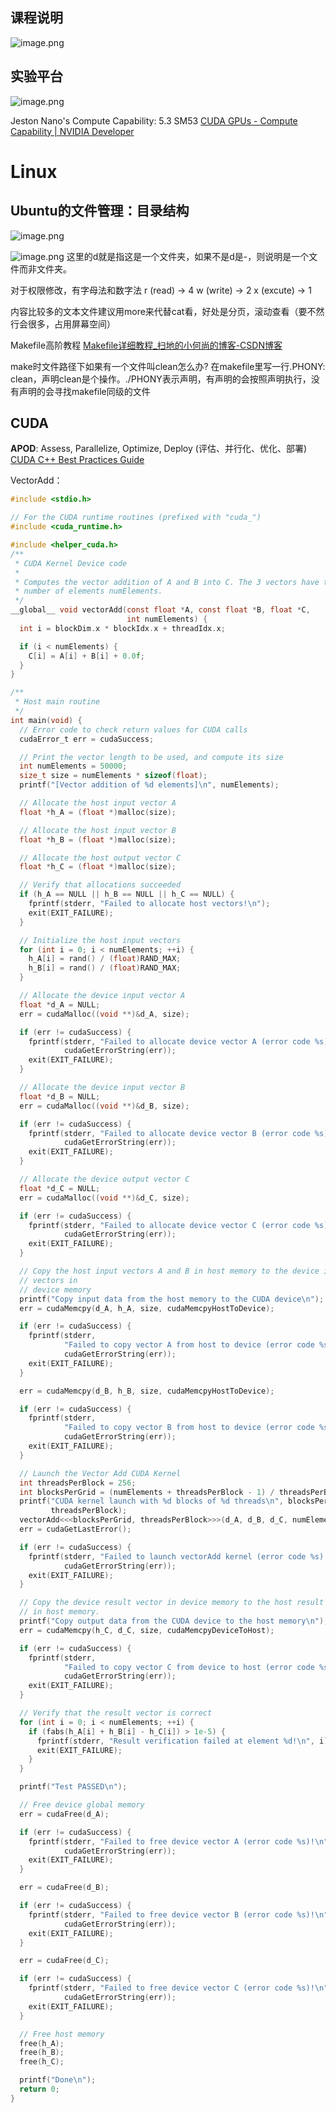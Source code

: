 ## 课程说明
![image.png](https://zjpimage.oss-cn-qingdao.aliyuncs.com/CUDA2023%E8%AE%AD%E7%BB%83%E8%90%A5%E8%AF%BE%E7%A8%8B%E8%AF%B4%E6%98%8E.png)


## 实验平台
![image.png](https://zjpimage.oss-cn-qingdao.aliyuncs.com/jestonnano%E5%8F%82%E6%95%B0.png)

Jeston Nano's Compute Capability: 5.3
SM53
[CUDA GPUs - Compute Capability | NVIDIA Developer](https://developer.nvidia.com/cuda-gpus)

# Linux


## Ubuntu的文件管理：目录结构
![image.png](https://zjpimage.oss-cn-qingdao.aliyuncs.com/Ubuntu%E7%9A%84%E6%96%87%E4%BB%B6%E7%AE%A1%E7%90%86%E7%9B%AE%E5%BD%95%E7%BB%93%E6%9E%84.png)


![image.png](https://zjpimage.oss-cn-qingdao.aliyuncs.com/Ubuntu%E6%9D%83%E9%99%90%E7%AE%A1%E7%90%86.png)
这里的d就是指这是一个文件夹，如果不是d是-，则说明是一个文件而非文件夹。

对于权限修改，有字母法和数字法
r  (read) -> 4
w (write) -> 2
x  (excute) -> 1


内容比较多的文本文件建议用more来代替cat看，好处是分页，滚动查看（要不然行会很多，占用屏幕空间）


Makefile高阶教程
[Makefile详细教程\_扫地的小何尚的博客-CSDN博客](https://blog.csdn.net/kunhe0512/article/details/128623790)

make时文件路径下如果有一个文件叫clean怎么办?
在makefile里写一行.PHONY: clean，声明clean是个操作。./PHONY表示声明，有声明的会按照声明执行，没有声明的会寻找makefile同级的文件


## CUDA
**APOD**: Assess, Parallelize, Optimize, Deploy (评估、并行化、优化、部署) [CUDA C++ Best Practices Guide](https://docs.nvidia.com/cuda/cuda-c-best-practices-guide/index.html#assess-parallelize-optimize-deploy)





VectorAdd：
```C
#include <stdio.h>

// For the CUDA runtime routines (prefixed with "cuda_")
#include <cuda_runtime.h>

#include <helper_cuda.h>
/**
 * CUDA Kernel Device code
 *
 * Computes the vector addition of A and B into C. The 3 vectors have the same
 * number of elements numElements.
 */
__global__ void vectorAdd(const float *A, const float *B, float *C,
                          int numElements) {
  int i = blockDim.x * blockIdx.x + threadIdx.x;

  if (i < numElements) {
    C[i] = A[i] + B[i] + 0.0f;
  }
}

/**
 * Host main routine
 */
int main(void) {
  // Error code to check return values for CUDA calls
  cudaError_t err = cudaSuccess;

  // Print the vector length to be used, and compute its size
  int numElements = 50000;
  size_t size = numElements * sizeof(float);
  printf("[Vector addition of %d elements]\n", numElements);

  // Allocate the host input vector A
  float *h_A = (float *)malloc(size);

  // Allocate the host input vector B
  float *h_B = (float *)malloc(size);

  // Allocate the host output vector C
  float *h_C = (float *)malloc(size);

  // Verify that allocations succeeded
  if (h_A == NULL || h_B == NULL || h_C == NULL) {
    fprintf(stderr, "Failed to allocate host vectors!\n");
    exit(EXIT_FAILURE);
  }

  // Initialize the host input vectors
  for (int i = 0; i < numElements; ++i) {
    h_A[i] = rand() / (float)RAND_MAX;
    h_B[i] = rand() / (float)RAND_MAX;
  }

  // Allocate the device input vector A
  float *d_A = NULL;
  err = cudaMalloc((void **)&d_A, size);

  if (err != cudaSuccess) {
    fprintf(stderr, "Failed to allocate device vector A (error code %s)!\n",
            cudaGetErrorString(err));
    exit(EXIT_FAILURE);
  }

  // Allocate the device input vector B
  float *d_B = NULL;
  err = cudaMalloc((void **)&d_B, size);

  if (err != cudaSuccess) {
    fprintf(stderr, "Failed to allocate device vector B (error code %s)!\n",
            cudaGetErrorString(err));
    exit(EXIT_FAILURE);
  }

  // Allocate the device output vector C
  float *d_C = NULL;
  err = cudaMalloc((void **)&d_C, size);

  if (err != cudaSuccess) {
    fprintf(stderr, "Failed to allocate device vector C (error code %s)!\n",
            cudaGetErrorString(err));
    exit(EXIT_FAILURE);
  }

  // Copy the host input vectors A and B in host memory to the device input
  // vectors in
  // device memory
  printf("Copy input data from the host memory to the CUDA device\n");
  err = cudaMemcpy(d_A, h_A, size, cudaMemcpyHostToDevice);

  if (err != cudaSuccess) {
    fprintf(stderr,
            "Failed to copy vector A from host to device (error code %s)!\n",
            cudaGetErrorString(err));
    exit(EXIT_FAILURE);
  }

  err = cudaMemcpy(d_B, h_B, size, cudaMemcpyHostToDevice);

  if (err != cudaSuccess) {
    fprintf(stderr,
            "Failed to copy vector B from host to device (error code %s)!\n",
            cudaGetErrorString(err));
    exit(EXIT_FAILURE);
  }

  // Launch the Vector Add CUDA Kernel
  int threadsPerBlock = 256;
  int blocksPerGrid = (numElements + threadsPerBlock - 1) / threadsPerBlock;
  printf("CUDA kernel launch with %d blocks of %d threads\n", blocksPerGrid,
         threadsPerBlock);
  vectorAdd<<<blocksPerGrid, threadsPerBlock>>>(d_A, d_B, d_C, numElements);
  err = cudaGetLastError();

  if (err != cudaSuccess) {
    fprintf(stderr, "Failed to launch vectorAdd kernel (error code %s)!\n",
            cudaGetErrorString(err));
    exit(EXIT_FAILURE);
  }

  // Copy the device result vector in device memory to the host result vector
  // in host memory.
  printf("Copy output data from the CUDA device to the host memory\n");
  err = cudaMemcpy(h_C, d_C, size, cudaMemcpyDeviceToHost);

  if (err != cudaSuccess) {
    fprintf(stderr,
            "Failed to copy vector C from device to host (error code %s)!\n",
            cudaGetErrorString(err));
    exit(EXIT_FAILURE);
  }

  // Verify that the result vector is correct
  for (int i = 0; i < numElements; ++i) {
    if (fabs(h_A[i] + h_B[i] - h_C[i]) > 1e-5) {
      fprintf(stderr, "Result verification failed at element %d!\n", i);
      exit(EXIT_FAILURE);
    }
  }

  printf("Test PASSED\n");

  // Free device global memory
  err = cudaFree(d_A);

  if (err != cudaSuccess) {
    fprintf(stderr, "Failed to free device vector A (error code %s)!\n",
            cudaGetErrorString(err));
    exit(EXIT_FAILURE);
  }

  err = cudaFree(d_B);

  if (err != cudaSuccess) {
    fprintf(stderr, "Failed to free device vector B (error code %s)!\n",
            cudaGetErrorString(err));
    exit(EXIT_FAILURE);
  }

  err = cudaFree(d_C);

  if (err != cudaSuccess) {
    fprintf(stderr, "Failed to free device vector C (error code %s)!\n",
            cudaGetErrorString(err));
    exit(EXIT_FAILURE);
  }

  // Free host memory
  free(h_A);
  free(h_B);
  free(h_C);

  printf("Done\n");
  return 0;
}
```